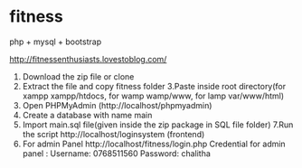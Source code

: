 # fitness
php + mysql + bootstrap

http://fitnessenthusiasts.lovestoblog.com/

1. Download the zip file or clone
2. Extract the file and copy fitness folder
3.Paste inside root directory(for xampp xampp/htdocs, for wamp wamp/www, for lamp var/www/html)
4. Open PHPMyAdmin (http://localhost/phpmyadmin)
5. Create a database with name main
6. Import main.sql file(given inside the zip package in SQL file folder)
7.Run the script http://localhost/loginsystem (frontend)
8. For admin Panel http://localhost/fitness/login.php
Credential for admin panel :
Username: 0768511560
Password: chalitha